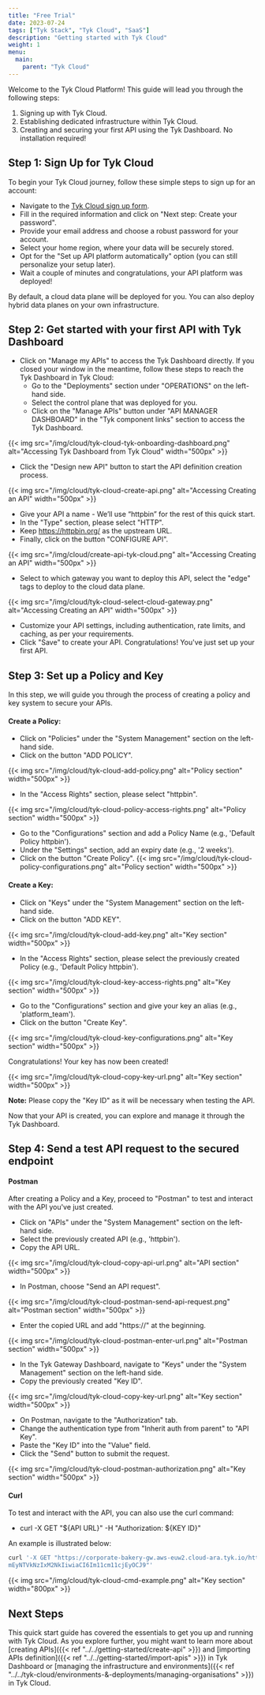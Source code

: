 ```yaml
---
title: "Free Trial"
date: 2023-07-24
tags: ["Tyk Stack", "Tyk Cloud", "SaaS"]
description: "Getting started with Tyk Cloud"
weight: 1
menu:
  main:
    parent: "Tyk Cloud"
---
```


Welcome to the Tyk Cloud Platform! 
This guide will lead you through the following steps: 
1. Signing up with Tyk Cloud.
2. Establishing dedicated infrastructure within Tyk Cloud.
3. Creating and securing your first API using the Tyk Dashboard.
No installation required!

## Step 1: Sign Up for Tyk Cloud

To begin your Tyk Cloud journey, follow these simple steps to sign up for an account:

* Navigate to the [Tyk Cloud sign up form](https://tyk.io/sign-up/#cloud).
* Fill in the required information and click on "Next step: Create your password".
* Provide your email address and choose a robust password for your account.
* Select your home region, where your data will be securely stored.
* Opt for the "Set up API platform automatically" option (you can still personalize your setup later).
* Wait a couple of minutes and congratulations, your API platform was deployed!

By default, a cloud data plane will be deployed for you. You can also deploy hybrid data planes on your own infrastructure. 

## Step 2: Get started with your first API with Tyk Dashboard




* Click on "Manage my APIs" to access the Tyk Dashboard directly. If you closed your window in the meantime, follow these steps to reach the Tyk Dashboard in Tyk Cloud:
  * Go to the "Deployments" section under "OPERATIONS" on the left-hand side.
  * Select the control plane that was deployed for you.
  * Click on the "Manage APIs" button under "API MANAGER DASHBOARD" in the "Tyk component links" section to access the Tyk Dashboard.

{{< img src="/img/cloud/tyk-cloud-tyk-onboarding-dashboard.png" alt="Accessing Tyk Dashboard from Tyk Cloud" width="500px" >}}

* Click the "Design new API" button to start the API definition creation process.

{{< img src="/img/cloud/tyk-cloud-create-api.png" alt="Accessing Creating an API" width="500px" >}}

* Give your API a name - We’ll use “httpbin” for the rest of this quick start.
* In the "Type" section, please select "HTTP".
* Keep https://httpbin.org/ as the upstream URL.
* Finally, click on the button "CONFIGURE API".

{{< img src="/img/cloud/create-api-tyk-cloud.png" alt="Accessing Creating an API" width="500px" >}}

* Select to which gateway you want to deploy this API, select the "edge" tags to deploy to the cloud data plane.

{{< img src="/img/cloud/tyk-cloud-select-cloud-gateway.png" alt="Accessing Creating an API" width="500px" >}}

* Customize your API settings, including authentication, rate limits, and caching, as per your requirements.
* Click "Save" to create your API. Congratulations! You've just set up your first API.

## Step 3: Set up a Policy and Key

In this step, we will guide you through the process of creating a policy and key system to secure your APIs.

#### Create a Policy:

* Click on "Policies" under the "System Management" section on the left-hand side.
* Click on the button "ADD POLICY".

{{< img src="/img/cloud/tyk-cloud-add-policy.png" alt="Policy section" width="500px" >}}

* In the "Access Rights" section, please select "httpbin".

{{< img src="/img/cloud/tyk-cloud-policy-access-rights.png" alt="Policy section" width="500px" >}}

* Go to the "Configurations" section and add a Policy Name (e.g., 'Default Policy httpbin').
* Under the "Settings" section, add an expiry date (e.g., '2 weeks').
* Click on the button "Create Policy".
{{< img src="/img/cloud/tyk-cloud-policy-configurations.png" alt="Policy section" width="500px" >}}

#### Create a Key:

* Click on "Keys" under the "System Management" section on the left-hand side.
* Click on the button "ADD KEY".

{{< img src="/img/cloud/tyk-cloud-add-key.png" alt="Key section" width="500px" >}}

* In the "Access Rights" section, please select the previously created Policy (e.g., 'Default Policy httpbin').

{{< img src="/img/cloud/tyk-cloud-key-access-rights.png" alt="Key section" width="500px" >}}

* Go to the "Configurations" section and give your key an alias (e.g., 'platform_team').
* Click on the button "Create Key".

{{< img src="/img/cloud/tyk-cloud-key-configurations.png" alt="Key section" width="500px" >}}

Congratulations! Your key has now been created!

{{< img src="/img/cloud/tyk-cloud-copy-key-url.png" alt="Key section" width="500px" >}}

<b>Note:</b> Please copy the "Key ID" as it will be necessary when testing the API.

Now that your API is created, you can explore and manage it through the Tyk Dashboard.

## Step 4: Send a test API request to the secured endpoint

#### Postman

After creating a Policy and a Key, proceed to "Postman" to test and interact with the API you've just created.

* Click on "APIs" under the "System Management" section on the left-hand side.
* Select the previously created API (e.g., 'httpbin').
* Copy the API URL.

{{< img src="/img/cloud/tyk-cloud-copy-api-url.png" alt="API section" width="500px" >}}

* In Postman, choose "Send an API request".

{{< img src="/img/cloud/tyk-cloud-postman-send-api-request.png" alt="Postman section" width="500px" >}}

* Enter the copied URL and add "https://" at the beginning.

{{< img src="/img/cloud/tyk-cloud-postman-enter-url.png" alt="Postman section" width="500px" >}}

* In the Tyk Gateway Dashboard, navigate to "Keys" under the "System Management" section on the left-hand side.
* Copy the previously created "Key ID".

{{< img src="/img/cloud/tyk-cloud-copy-key-url.png" alt="Key section" width="500px" >}}

* On Postman, navigate to the "Authorization" tab.
* Change the authentication type from "Inherit auth from parent" to "API Key".
* Paste the "Key ID" into the "Value" field.
* Click the "Send" button to submit the request.

{{< img src="/img/cloud/tyk-cloud-postman-authorization.png" alt="Key section" width="500px" >}}

#### Curl

To test and interact with the API, you can also use the curl command:

* curl -X GET "${API URL}" -H "Authorization: ${KEY ID}"

An example is illustrated below:

```bash
curl '-X GET "https://corporate-bakery-gw.aws-euw2.cloud-ara.tyk.io/httpbin/" -H "Authorization: eyJvcmciOiI2NWIxMmYxMWJkZjg0YTAwMDEzY2UzZDkiLCJpZCI6IjRmYzM2OTc4NDg1MzQ3NzRiMDhhZ
mEyNTVkNzIxM2NkIiwiaCI6Im11cm11cjEyOCJ9"'
```

{{< img src="/img/cloud/tyk-cloud-cmd-example.png" alt="Key section" width="800px" >}}

## Next Steps

This quick start guide has covered the essentials to get you up and running with Tyk Cloud. As you explore further, you might want to learn more about [creating APIs]({{< ref "../../getting-started/create-api" >}}) and [importing APIs definition]({{< ref "../../getting-started/import-apis" >}}) in Tyk Dashboard or [managing the infrastructure and environments]({{< ref "../../tyk-cloud/environments-&-deployments/managing-organisations" >}}) in Tyk Cloud.



